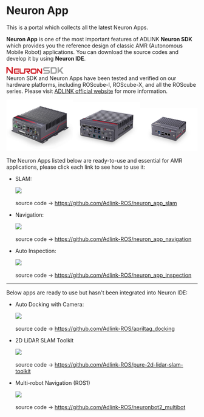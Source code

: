 # Neuron App

This is a portal which collects all the latest Neuron Apps.

**Neuron App** is one of the most important features of ADLINK **Neuron SDK** which provides you the reference design of classic AMR (Autonomous Mobile Robot) applications. You can download the source codes and develop it by using **Neuron IDE**.

<img src="resource/Logo_o.png" width="30%"><br>
Neuron SDK and Neuron Apps have been tested and verified on our hardware platforms, including ROScube-I, ROScube-X, and all the ROScube series. Please visit [ADLINK official website](https://www.adlinktech.com/en/ROS2-Solution) for more information.

<img src="resource/ROScube-I.jpg" alt="ROScube-I" width="35%"><img src="resource/ROScube-X.jpg" alt="ROScube-X" width="35%"><img src="resource/ROScube-Pico-TGL.jpg" alt="ROScube-X" width="30%">

The Neuron Apps listed below are ready-to-use and essential for AMR applications, please click each link to see how to use it:

- SLAM:

    [![](http://img.youtube.com/vi/pcqroeUw12A/0.jpg)](http://www.youtube.com/watch?v=pcqroeUw12A "")

    source code -> https://github.com/Adlink-ROS/neuron_app_slam

- Navigation:

    [![](http://img.youtube.com/vi/VGAeUwzvcXk/0.jpg)](http://www.youtube.com/watch?v=VGAeUwzvcXk "")

    source code -> https://github.com/Adlink-ROS/neuron_app_navigation

- Auto Inspection:

    [![](http://img.youtube.com/vi/g032DeSfN8Y/0.jpg)](http://www.youtube.com/watch?v=g032DeSfN8Y "")

    source code -> https://github.com/Adlink-ROS/neuron_app_inspection

---

Below apps are ready to use but hasn't been integrated into Neuron IDE:
- Auto Docking with Camera:

    [![](https://img.youtube.com/vi/rMKBLFgICBY/0.jpg)](https://youtu.be/rMKBLFgICBY "")

    source code -> https://github.com/Adlink-ROS/apriltag_docking

- 2D LiDAR SLAM Toolkit

    [![](https://img.youtube.com/vi/PhATJDXrVUc/0.jpg)](https://youtu.be/PhATJDXrVUc "")

    source code -> https://github.com/Adlink-ROS/pure-2d-lidar-slam-toolkit

- Multi-robot Navigation (ROS1)

    [![](https://img.youtube.com/vi/KfzoqO9HJKs/0.jpg)](https://youtu.be/KfzoqO9HJKs "")

    source code -> https://github.com/Adlink-ROS/neuronbot2_multibot
